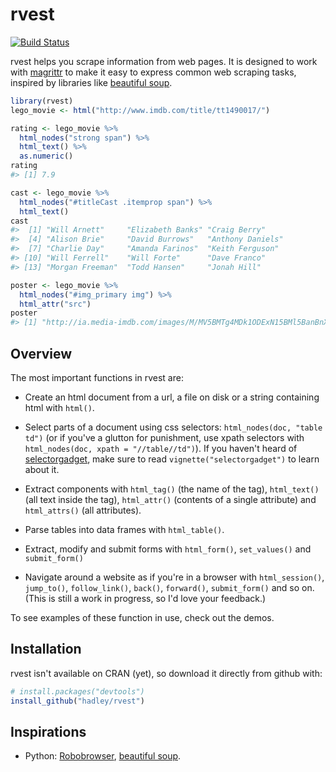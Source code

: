 <!-- README.md is generated from README.Rmd. Please edit that file -->
rvest
=====

[![Build Status](https://travis-ci.org/hadley/rvest.png?branch=master)](https://travis-ci.org/hadley/rvest)

rvest helps you scrape information from web pages. It is designed to work with [magrittr](https://github.com/smbache/magrittr) to make it easy to express common web scraping tasks, inspired by libraries like [beautiful soup](http://www.crummy.com/software/BeautifulSoup/).

``` r
library(rvest)
lego_movie <- html("http://www.imdb.com/title/tt1490017/")

rating <- lego_movie %>% 
  html_nodes("strong span") %>%
  html_text() %>%
  as.numeric()
rating
#> [1] 7.9

cast <- lego_movie %>%
  html_nodes("#titleCast .itemprop span") %>%
  html_text()
cast
#>  [1] "Will Arnett"     "Elizabeth Banks" "Craig Berry"    
#>  [4] "Alison Brie"     "David Burrows"   "Anthony Daniels"
#>  [7] "Charlie Day"     "Amanda Farinos"  "Keith Ferguson" 
#> [10] "Will Ferrell"    "Will Forte"      "Dave Franco"    
#> [13] "Morgan Freeman"  "Todd Hansen"     "Jonah Hill"

poster <- lego_movie %>%
  html_nodes("#img_primary img") %>%
  html_attr("src")
poster
#> [1] "http://ia.media-imdb.com/images/M/MV5BMTg4MDk1ODExN15BMl5BanBnXkFtZTgwNzIyNjg3MDE@._V1_SX214_AL_.jpg"
```

Overview
--------

The most important functions in rvest are:

-   Create an html document from a url, a file on disk or a string containing html with `html()`.

-   Select parts of a document using css selectors: `html_nodes(doc, "table td")` (or if you've a glutton for punishment, use xpath selectors with `html_nodes(doc, xpath = "//table//td")`). If you haven't heard of [selectorgadget](http://selectorgadget.com/), make sure to read `vignette("selectorgadget")` to learn about it.

-   Extract components with `html_tag()` (the name of the tag), `html_text()` (all text inside the tag), `html_attr()` (contents of a single attribute) and `html_attrs()` (all attributes).

-   Parse tables into data frames with `html_table()`.

-   Extract, modify and submit forms with `html_form()`, `set_values()` and `submit_form()`

-   Navigate around a website as if you're in a browser with `html_session()`, `jump_to()`, `follow_link()`, `back()`, `forward()`, `submit_form()` and so on. (This is still a work in progress, so I'd love your feedback.)

To see examples of these function in use, check out the demos.

Installation
------------

rvest isn't available on CRAN (yet), so download it directly from github with:

``` r
# install.packages("devtools")
install_github("hadley/rvest")
```

Inspirations
------------

-   Python: [Robobrowser](http://robobrowser.readthedocs.org/en/latest/readme.html), [beautiful soup](http://www.crummy.com/software/BeautifulSoup/).
